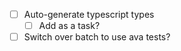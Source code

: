 - [ ] Auto-generate typescript types
  - [ ] Add as a task?
- [ ] Switch over batch to use ava tests?
